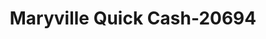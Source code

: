 ---
f_zip-code: 64468
f_state-code: MO
title: Maryville Quick Cash-20694
f_phone: 660-562-2274
f_city-only: Maryville
f_address: 102 East Torrance Street Maryville
f_location-unique-id: '20694'
slug: maryville-quick-cash-20694
updated-on: '2024-05-30T13:46:58.046Z'
created-on: '2024-05-30T13:36:59.803Z'
published-on: '2024-05-30T13:54:32.469Z'
f_city-state: cms/city/maryville-mo.md
f_company: cms/company/maryville-quick-cash.md
f_state: cms/state/missouri.md
layout: '[payday-loan].html'
tags: payday-loan
---